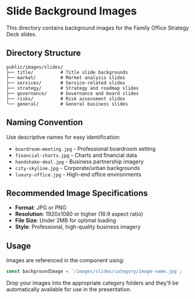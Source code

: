 # Slide Background Images

This directory contains background images for the Family Office Strategy Deck slides.

## Directory Structure

```
public/images/slides/
├── title/          # Title slide backgrounds
├── market/         # Market analysis slides
├── services/       # Service-related slides
├── strategy/       # Strategy and roadmap slides
├── governance/     # Governance and board slides
├── risks/          # Risk assessment slides
└── general/        # General business slides
```

## Naming Convention

Use descriptive names for easy identification:
- `boardroom-meeting.jpg` - Professional boardroom setting
- `financial-charts.jpg` - Charts and financial data
- `handshake-deal.jpg` - Business partnership imagery
- `city-skyline.jpg` - Corporate/urban backgrounds
- `luxury-office.jpg` - High-end office environments

## Recommended Image Specifications

- **Format**: JPG or PNG
- **Resolution**: 1920x1080 or higher (16:9 aspect ratio)
- **File Size**: Under 2MB for optimal loading
- **Style**: Professional, high-quality business imagery

## Usage

Images are referenced in the component using:
```typescript
const backgroundImage = `/images/slides/category/image-name.jpg`;
```

Drop your images into the appropriate category folders and they'll be automatically available for use in the presentation. 